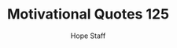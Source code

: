 ---
image: /assets/img/mq/mq_125_manning.png
title: Motivational Quotes 125
categories:
  - Motivational Quotes
author: Hope Staff
notes: Motivational Quotes 125
embed: >-
  EMBED_GOES_HERE
transcript: >-
  SOME LINES OF TEXT START HERE
---